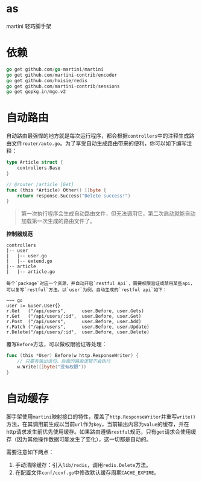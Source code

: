 # as
martini 轻巧脚手架

# 依赖

~~~ go
go get github.com/go-martini/martini
go get github.com/martini-contrib/encoder
go get github.com/hoisie/redis
go get github.com/martini-contrib/sessions
go get gopkg.in/mgo.v2
~~~

# 自动路由

自动路由最强悍的地方就是每次运行程序，都会根据`controllers`中的注释生成路由文件`router/auto.go`。为了享受自动生成路由带来的便利，你可以如下编写注释：

~~~ go
type Article struct {
	controllers.Base
}

// @router /article [Get]
func (this *Article) Other() []byte {
	return response.Success("Delete success!")
}

~~~

> 第一次执行程序会生成自动路由文件，但无法调用它，第二次启动就能自动加载第一次生成的路由文件了。

**控制器规范**

~~~
controllers
|-- user
|	|-- user.go
|	|-- extend.go
|-- article
|	|-- article.go

每个`package`对应一个资源，并自动开启`restful Api`，需要权限验证或禁用某些api，可以复写`restful`方法。以`user`为例，自动生成的`restful api`如下：

~~~ go
user := &user.User{}
r.Get	("/api/users", 		user.Before, user.Gets)
r.Get	("/api/users/:id", 	user.Before, user.Get)
r.Post	("/api/users", 		user.Before, user.Add)
r.Patch	("/api/users", 		user.Before, user.Update)
r.Delete("/api/users/:id", 	user.Before, user.Delete)
~~~

覆写`Before`方法，可以做权限验证等处理：

~~~ go
func (this *User) Before(w http.ResponseWriter) {
	// 只要有输出语句，后面的路由逻辑不会执行
	w.Write([]byte("没有权限"))
}
~~~

# 自动缓存

脚手架使用`martini`映射接口的特性，覆盖了`http.ResponseWriter`并重写`write()`方法，在其调用前生成以当前`url`作为`key`，当前输出内容为`value`的缓存，并在http请求发生前优先使用缓存。如果路由遵循`restful`规范，只有`get`请求会使用缓存（因为其他操作数据可能发生了变化），这一切都是自动的。

需要注意如下两点：

1. 手动清除缓存：引入`lib/redis`，调用`redis.Delete`方法。
2. 在配置文件`conf/conf.go`中修改默认缓存周期`CACHE_EXPIRE`。